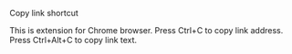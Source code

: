 Copy link shortcut

This is extension for Chrome browser.
Press Ctrl+C to copy link address. Press Ctrl+Alt+C to copy link text.
